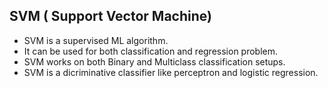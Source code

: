 ## SVM ( Support Vector Machine)
- SVM is a supervised ML algorithm.
- It can be used for both classification and regression problem.
- SVM works on both Binary and Multiclass classification setups.
- SVM is a dicriminative classifier like perceptron and logistic regression.
